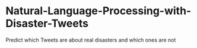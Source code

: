 # Natural-Language-Processing-with-Disaster-Tweets

Predict which Tweets are about real disasters and which ones are not </br>
